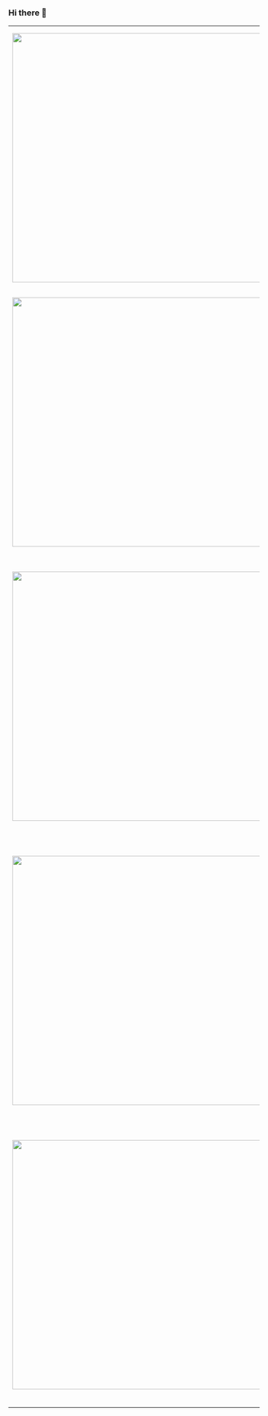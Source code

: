 ### Hi there 👋


<!-- HASHNODE_POSTS:START -->
<table>
	<tr>
			<td><img src="https://cdn.hashnode.com/res/hashnode/image/upload/v1681629002208/99919d2d-fbbd-461c-8f5c-7066b8da2abe.png" width="500" height="auto" /></td>
			<td>
				<sup>2023-04-16T07:11:05.625Z</sup><br />
				<b>AWS EventBridge: Pricing Guide</b>
				<p>Introduction Amazon EventBridge is one of the newer services in AWS which launched back in 2019. Before the launch, the service existed with fewer features as CloudWatch Events. EventBridge makes it easier to build Event-Driven architectures by integ...</p>
			</td>
		</tr>
<tr>
			<td><img src="https://cdn.hashnode.com/res/hashnode/image/upload/v1681410041637/8cf339f3-1641-41f7-9755-1309badb7a4b.png" width="500" height="auto" /></td>
			<td>
				<sup>2023-04-13T18:32:36.307Z</sup><br />
				<b>AWS IAM Policies: A Practical Approach</b>
				<p>AWS Identity and Access Management (IAM) is a service that enables you to manage fine-grained access to AWS services and resources securely. The basic principles of IAM rely on authentication (roles, users, groups) on the one hand, and authorization ...</p>
			</td>
		</tr>
<tr>
			<td><img src="https://cdn.hashnode.com/res/hashnode/image/upload/v1680721305955/121d7034-1407-4f72-97d2-1f8dd8e15cf3.png" width="500" height="auto" /></td>
			<td>
				<sup>2023-04-05T19:13:07.426Z</sup><br />
				<b>Connecting SNS to SQS: Fanout SNS Topics to SQS Queues</b>
				<p>Amazon SNS (Simple Notification Service) and Amazon SQS (Simple Queue Service) are two powerful AWS services that can be used together to create scalable, reliable, and efficient messaging systems. In this article, we will explore how to connect SNS ...</p>
			</td>
		</tr>
<tr>
			<td><img src="https://cdn.hashnode.com/res/hashnode/image/upload/v1680585916798/4bc80c20-ce51-4c7a-9682-37e4cd77f13e.png" width="500" height="auto" /></td>
			<td>
				<sup>2023-04-04T05:26:42.323Z</sup><br />
				<b>The Benefits of Using CloudWatch Alarms in Your AWS Environment</b>
				<p>Infographic  Introduction CloudWatch is the monitoring service of AWS. It consists of several products including:  Logs - All native AWS services log directly to CloudWatch  Metrics - You get several system metrics in CloudWatch  Dashboards - Dashboa...</p>
			</td>
		</tr>
<tr>
			<td><img src="https://cdn.hashnode.com/res/hashnode/image/upload/v1679641080008/be06504d-4997-4b7c-ba82-b32ebdfc078d.png" width="500" height="auto" /></td>
			<td>
				<sup>2023-04-04T04:59:06.800Z</sup><br />
				<b>AWS App Runner: The Easy Way to Run Your Containers</b>
				<p>App Runner is one of the newest services to run containers on AWS, it offers a fully-managed way of running scalable web applications. Where does AWS App Runner fit in the AWS container world?  App Runner does not replace container orchestration serv...</p>
			</td>
		</tr>
</table>
<!-- HASHNODE_POSTS:END -->

<!--
**AlessandroVol23/AlessandroVol23** is a ✨ _special_ ✨ repository because its `README.md` (this file) appears on your GitHub profile.

Here are some ideas to get you started:

- 🔭 I’m currently working on ...
- 🌱 I’m currently learning ...
- 👯 I’m looking to collaborate on ...
- 🤔 I’m looking for help with ...
- 💬 Ask me about ...
- 📫 How to reach me: ...
- 😄 Pronouns: ...
- ⚡ Fun fact: ...
-->
